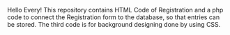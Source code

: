 Hello Every!
This repository contains HTML Code of Registration and a php code to connect the Registration form to the database, so that entries can be stored.
The third code is for background designing done by using CSS.
